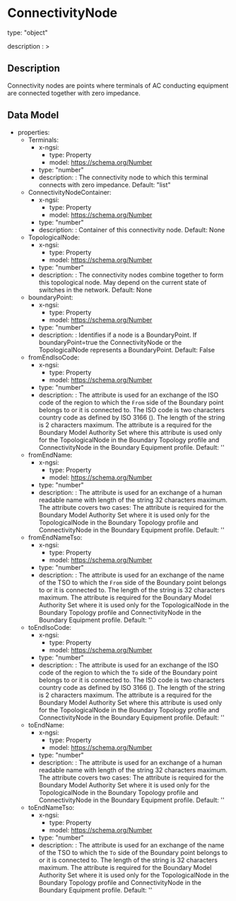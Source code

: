 # ConnectivityNode
type: "object"
description : >
## Description
Connectivity nodes are points where terminals of AC conducting equipment are connected together with zero impedance.

## Data Model
  - properties:
    - Terminals:
      - x-ngsi:
        - type: Property
        - model: https://schema.org/Number
      - type: "number"
      - description: : The connectivity node to which this terminal connects with zero impedance. Default: "list"
    - ConnectivityNodeContainer:
      - x-ngsi:
        - type: Property
        - model: https://schema.org/Number
      - type: "number"
      - description: : Container of this connectivity node. Default: None
    - TopologicalNode:
      - x-ngsi:
        - type: Property
        - model: https://schema.org/Number
      - type: "number"
      - description: : The connectivity nodes combine together to form this topological node.  May depend on the current state of switches in the network. Default: None
    - boundaryPoint:
      - x-ngsi:
        - type: Property
        - model: https://schema.org/Number
      - type: "number"
      - description: : Identifies if a node is a BoundaryPoint. If boundaryPoint=true the ConnectivityNode or the TopologicalNode represents a BoundaryPoint. Default: False
    - fromEndIsoCode:
      - x-ngsi:
        - type: Property
        - model: https://schema.org/Number
      - type: "number"
      - description: : The attribute is used for an exchange of the ISO code of the region to which the `From` side of the Boundary point belongs to or it is connected to. The ISO code is two characters country code as defined by ISO 3166 (). The length of the string is 2 characters maximum. The attribute is a required for the Boundary Model Authority Set where this attribute is used only for the TopologicalNode in the Boundary Topology profile and ConnectivityNode in the Boundary Equipment profile. Default: ''
    - fromEndName:
      - x-ngsi:
        - type: Property
        - model: https://schema.org/Number
      - type: "number"
      - description: : The attribute is used for an exchange of a human readable name with length of the string 32 characters maximum. The attribute covers two cases:  The attribute is required for the Boundary Model Authority Set where it is used only for the TopologicalNode in the Boundary Topology profile and ConnectivityNode in the Boundary Equipment profile. Default: ''
    - fromEndNameTso:
      - x-ngsi:
        - type: Property
        - model: https://schema.org/Number
      - type: "number"
      - description: : The attribute is used for an exchange of the name of the TSO to which the `From` side of the Boundary point belongs to or it is connected to. The length of the string is 32 characters maximum. The attribute is required for the Boundary Model Authority Set where it is used only for the TopologicalNode in the Boundary Topology profile and ConnectivityNode in the Boundary Equipment profile. Default: ''
    - toEndIsoCode:
      - x-ngsi:
        - type: Property
        - model: https://schema.org/Number
      - type: "number"
      - description: : The attribute is used for an exchange of the ISO code of the region to which the `To` side of the Boundary point belongs to or it is connected to. The ISO code is two characters country code as defined by ISO 3166 (). The length of the string is 2 characters maximum. The attribute is a required for the Boundary Model Authority Set where this attribute is used only for the TopologicalNode in the Boundary Topology profile and ConnectivityNode in the Boundary Equipment profile. Default: ''
    - toEndName:
      - x-ngsi:
        - type: Property
        - model: https://schema.org/Number
      - type: "number"
      - description: : The attribute is used for an exchange of a human readable name with length of the string 32 characters maximum. The attribute covers two cases:  The attribute is required for the Boundary Model Authority Set where it is used only for the TopologicalNode in the Boundary Topology profile and ConnectivityNode in the Boundary Equipment profile. Default: ''
    - toEndNameTso:
      - x-ngsi:
        - type: Property
        - model: https://schema.org/Number
      - type: "number"
      - description: : The attribute is used for an exchange of the name of the TSO to which the `To` side of the Boundary point belongs to or it is connected to. The length of the string is 32 characters maximum. The attribute is required for the Boundary Model Authority Set where it is used only for the TopologicalNode in the Boundary Topology profile and ConnectivityNode in the Boundary Equipment profile. Default: ''
